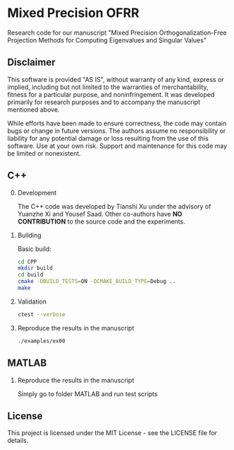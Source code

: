 # Mixed Precision OFRR

Research code for our manuscript "Mixed Precision Orthogonalization-Free Projection Methods for Computing Eigenvalues and Singular Values"

## Disclaimer

This software is provided "AS IS", without warranty of any kind, express or implied, including but not limited to the warranties of merchantability, fitness for a particular purpose, and noninfringement. It was developed primarily for research purposes and to accompany the manuscript mentioned above.

While efforts have been made to ensure correctness, the code may contain bugs or change in future versions. The authors assume no responsibility or liability for any potential damage or loss resulting from the use of this software. Use at your own risk. Support and maintenance for this code may be limited or nonexistent.

## C++

0. Development

   The C++ code was developed by Tianshi Xu under the advisory of Yuanzhe Xi and Yousef Saad. Other co-authors have **NO CONTRIBUTION** to the source code and the experiments.

1. Building

   Basic build:
   ```bash
   cd CPP
   mkdir build
   cd build
   cmake -DBUILD_TESTS=ON -DCMAKE_BUILD_TYPE=Debug ..
   make
   ```

2. Validation

   ```bash
   ctest --verbose
   ```

3. Reproduce the results in the manuscript

   ```bash
   ./examples/ex00
   ```

## MATLAB

1. Reproduce the results in the manuscript

   Simply go to folder MATLAB and run test scripts

## License

This project is licensed under the MIT License - see the LICENSE file for details.
